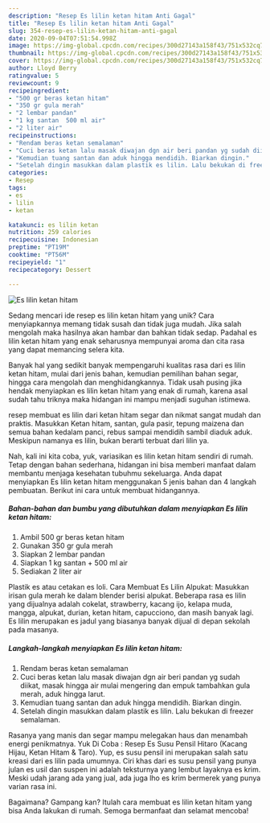 ```yaml
---
description: "Resep Es lilin ketan hitam Anti Gagal"
title: "Resep Es lilin ketan hitam Anti Gagal"
slug: 354-resep-es-lilin-ketan-hitam-anti-gagal
date: 2020-09-04T07:51:54.998Z
image: https://img-global.cpcdn.com/recipes/300d27143a158f43/751x532cq70/es-lilin-ketan-hitam-foto-resep-utama.jpg
thumbnail: https://img-global.cpcdn.com/recipes/300d27143a158f43/751x532cq70/es-lilin-ketan-hitam-foto-resep-utama.jpg
cover: https://img-global.cpcdn.com/recipes/300d27143a158f43/751x532cq70/es-lilin-ketan-hitam-foto-resep-utama.jpg
author: Lloyd Berry
ratingvalue: 5
reviewcount: 9
recipeingredient:
- "500 gr beras ketan hitam"
- "350 gr gula merah"
- "2 lembar pandan"
- "1 kg santan  500 ml air"
- "2 liter air"
recipeinstructions:
- "Rendam beras ketan semalaman"
- "Cuci beras ketan lalu masak diwajan dgn air beri pandan yg sudah diikat, masak hingga air mulai mengering dan empuk tambahkan gula merah, aduk hingga larut."
- "Kemudian tuang santan dan aduk hingga mendidih. Biarkan dingin."
- "Setelah dingin masukkan dalam plastik es lilin. Lalu bekukan di freezer semalaman."
categories:
- Resep
tags:
- es
- lilin
- ketan

katakunci: es lilin ketan 
nutrition: 259 calories
recipecuisine: Indonesian
preptime: "PT19M"
cooktime: "PT56M"
recipeyield: "1"
recipecategory: Dessert

---
```



![Es lilin ketan hitam](https://img-global.cpcdn.com/recipes/300d27143a158f43/751x532cq70/es-lilin-ketan-hitam-foto-resep-utama.jpg)

Sedang mencari ide resep es lilin ketan hitam yang unik? Cara menyiapkannya memang tidak susah dan tidak juga mudah. Jika salah mengolah maka hasilnya akan hambar dan bahkan tidak sedap. Padahal es lilin ketan hitam yang enak seharusnya mempunyai aroma dan cita rasa yang dapat memancing selera kita.

Banyak hal yang sedikit banyak mempengaruhi kualitas rasa dari es lilin ketan hitam, mulai dari jenis bahan, kemudian pemilihan bahan segar, hingga cara mengolah dan menghidangkannya. Tidak usah pusing jika hendak menyiapkan es lilin ketan hitam yang enak di rumah, karena asal sudah tahu triknya maka hidangan ini mampu menjadi suguhan istimewa.

resep membuat es lilin dari ketan hitam segar dan nikmat sangat mudah dan praktis. Masukkan Ketan hitam, santan, gula pasir, tepung maizena dan semua bahan kedalam panci, rebus sampai mendidih sambil diaduk aduk. Meskipun namanya es lilin, bukan berarti terbuat dari lilin ya.


Nah, kali ini kita coba, yuk, variasikan es lilin ketan hitam sendiri di rumah. Tetap dengan bahan sederhana, hidangan ini bisa memberi manfaat dalam membantu menjaga kesehatan tubuhmu sekeluarga. Anda dapat menyiapkan Es lilin ketan hitam menggunakan 5 jenis bahan dan 4 langkah pembuatan. Berikut ini cara untuk membuat hidangannya.

<!--inarticleads1-->

##### Bahan-bahan dan bumbu yang dibutuhkan dalam menyiapkan Es lilin ketan hitam:

1. Ambil 500 gr beras ketan hitam
1. Gunakan 350 gr gula merah
1. Siapkan 2 lembar pandan
1. Siapkan 1 kg santan + 500 ml air
1. Sediakan 2 liter air


Plastik es atau cetakan es loli. Cara Membuat Es Lilin Alpukat: Masukkan irisan gula merah ke dalam blender berisi alpukat. Beberapa rasa es lilin yang dijualnya adalah cokelat, strawberry, kacang ijo, kelapa muda, mangga, alpukat, durian, ketan hitam, capucciono, dan masih banyak lagi. Es lilin merupakan es jadul yang biasanya banyak dijual di depan sekolah pada masanya. 

<!--inarticleads2-->

##### Langkah-langkah menyiapkan Es lilin ketan hitam:

1. Rendam beras ketan semalaman
1. Cuci beras ketan lalu masak diwajan dgn air beri pandan yg sudah diikat, masak hingga air mulai mengering dan empuk tambahkan gula merah, aduk hingga larut.
1. Kemudian tuang santan dan aduk hingga mendidih. Biarkan dingin.
1. Setelah dingin masukkan dalam plastik es lilin. Lalu bekukan di freezer semalaman.


Rasanya yang manis dan segar mampu melegakan haus dan menambah energi penikmatnya. Yuk Di Coba : Resep Es Susu Pensil Hitaro (Kacang Hijau, Ketan Hitam &amp; Taro). Yup, es susu pensil ini merupakan salah satu kreasi dari es lilin pada umumnya. Ciri khas dari es susu pensil yang punya julan es usil dan suspen ini adalah teksturnya yang lembut layaknya es krim. Meski udah jarang ada yang jual, ada juga lho es krim bermerek yang punya varian rasa ini. 

Bagaimana? Gampang kan? Itulah cara membuat es lilin ketan hitam yang bisa Anda lakukan di rumah. Semoga bermanfaat dan selamat mencoba!
